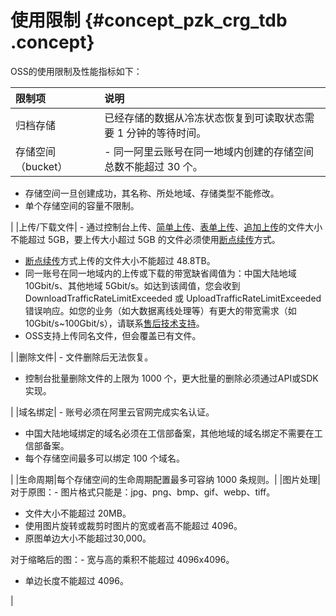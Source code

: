 # 使用限制 {#concept_pzk_crg_tdb .concept}

OSS的使用限制及性能指标如下：

|限制项|说明|
|:--|:-|
|归档存储|已经存储的数据从冷冻状态恢复到可读取状态需要 1 分钟的等待时间。|
|存储空间（bucket）| -   同一阿里云账号在同一地域内创建的存储空间总数不能超过 30 个。
-   存储空间一旦创建成功，其名称、所处地域、存储类型不能修改。
-   单个存储空间的容量不限制。

 |
|上传/下载文件| -   通过控制台上传、[简单上传](../../../../../intl.zh-CN/开发指南/上传文件（Object）/简单上传.md#)、[表单上传](../../../../../intl.zh-CN/开发指南/上传文件（Object）/表单上传.md#)、[追加上传](../../../../../intl.zh-CN/开发指南/上传文件（Object）/追加上传.md#)的文件大小不能超过 5GB，要上传大小超过 5GB 的文件必须使用[断点续传](../../../../../intl.zh-CN/开发指南/上传文件（Object）/分片上传和断点续传.md#)方式。
-   [断点续传](../../../../../intl.zh-CN/开发指南/上传文件（Object）/分片上传和断点续传.md#)方式上传的文件大小不能超过 48.8TB。
-   同一账号在同一地域内的上传或下载的带宽缺省阈值为：中国大陆地域 10Gbit/s、其他地域 5Gbit/s。如达到该阈值，您会收到 DownloadTrafficRateLimitExceeded 或 UploadTrafficRateLimitExceeded 错误响应。如您的业务（如大数据离线处理等）有更大的带宽需求（如 10Gbit/s~100Gbit/s），请联系[售后技术支持](https://selfservice.console.aliyun.com/ticket)。
-   OSS支持上传同名文件，但会覆盖已有文件。

 |
|删除文件| -   文件删除后无法恢复。
-   控制台批量删除文件的上限为 1000 个，更大批量的删除必须通过API或SDK实现。

 |
|域名绑定| -   账号必须在阿里云官网完成实名认证。
-   中国大陆地域绑定的域名必须在工信部备案，其他地域的域名绑定不需要在工信部备案。
-   每个存储空间最多可以绑定 100 个域名。

 |
|生命周期|每个存储空间的生命周期配置最多可容纳 1000 条规则。|
|图片处理|对于原图：-   图片格式只能是：jpg、png、bmp、gif、webp、tiff。
-   文件大小不能超过 20MB。
-   使用图片旋转或裁剪时图片的宽或者高不能超过 4096。
-   原图单边大小不能超过30,000。

对于缩略后的图：-   宽与高的乘积不能超过 4096x4096。
-   单边长度不能超过 4096。

|

